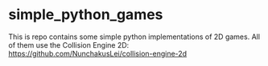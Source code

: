 # simple_python_games
This is repo contains some simple python implementations of 2D games. All of them use the Collision Engine 2D: https://github.com/NunchakusLei/collision-engine-2d
